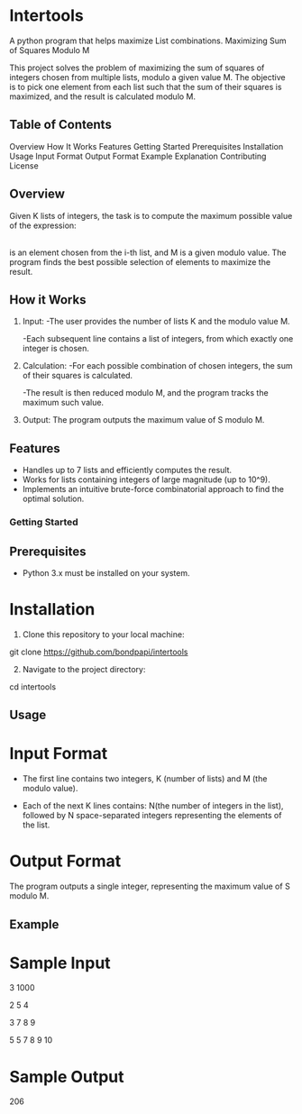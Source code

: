 # Intertools
A python program that helps maximize List combinations. 
Maximizing Sum of Squares Modulo M

This project solves the problem of maximizing the sum of squares of integers chosen from multiple lists, modulo a given value M.
The objective is to pick one element from each list such that the sum of their squares is maximized, and the result is calculated modulo M.

## Table of Contents

Overview
How It Works
Features
Getting Started
Prerequisites
Installation
Usage
Input Format
Output Format
Example
Explanation
Contributing
License

## Overview

Given K lists of integers, the task is to compute the maximum possible value of the expression:

​	
  is an element chosen from the i-th list, and M is a given modulo value.
  The program finds the best possible selection of elements to maximize the result.


## How it Works

1. Input:
    -The user provides the number of lists K and the modulo value M.

    -Each subsequent line contains a list of integers, from which exactly one integer is chosen.

2. Calculation:
    -For each possible combination of chosen integers, the sum of their squares is calculated.

    -The result is then reduced modulo M, and the program tracks the maximum such value.

3. Output:
    The program outputs the maximum value of S modulo M.


## Features

- Handles up to 7 lists and efficiently computes the result.
- Works for lists containing integers of large magnitude (up to 10^9).
- Implements an intuitive brute-force combinatorial approach to find the optimal solution.

### Getting Started

## Prerequisites
- Python 3.x must be installed on your system.

# Installation

1. Clone this repository to your local machine:

git clone https://github.com/bondpapi/intertools

2. Navigate to the project directory:

cd intertools

## Usage

# Input Format
- The first line contains two integers, K (number of lists) and M (the modulo value).

- Each of the next K lines contains:
    N(the number of integers in the list), followed by N space-separated integers representing the elements of the list.

# Output Format
The program outputs a single integer, representing the maximum value of S modulo M.

## Example

# Sample Input

3 1000

2 5 4

3 7 8 9

5 5 7 8 9 10

# Sample Output

206

